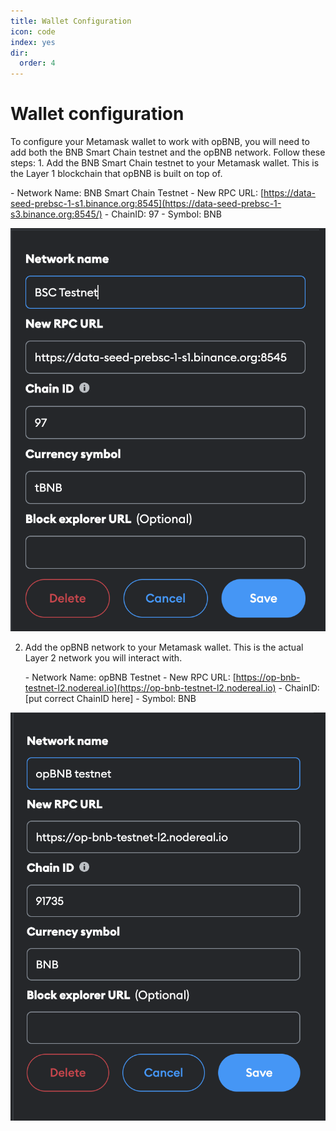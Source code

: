 ```yaml
---
title: Wallet Configuration
icon: code
index: yes
dir:
  order: 4
---
```



# Wallet configuration

To configure your Metamask wallet to work with opBNB, you will need to add both the BNB Smart Chain testnet and the opBNB network. Follow these steps: 1. Add the BNB Smart Chain testnet to your Metamask wallet. This is the Layer 1 blockchain that opBNB is built on top of.

\- Network Name: BNB Smart Chain Testnet
\- New RPC URL: [https://data-seed-prebsc-1-s1.binance.org:8545](https://data-seed-prebsc-1-s3.binance.org:8545/)
\- ChainID: 97
\- Symbol: BNB

![image-20230605150154785](../../static/img/bsc-testnet-config.png)



2. Add the opBNB network to your Metamask wallet. This is the actual Layer 2 network you will interact with.

   \- Network Name: opBNB Testnet
   \- New RPC URL: [https://op-bnb-testnet-l2.nodereal.io](https://op-bnb-testnet-l2.nodereal.io)
   \- ChainID: [put correct ChainID here]
   \- Symbol: BNB

![image-20230605150429248](../../static/img/opBNB-testnet-config.png)

